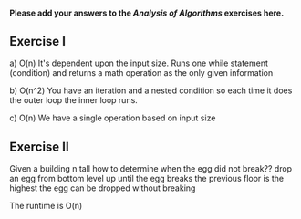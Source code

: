 #### Please add your answers to the ***Analysis of  Algorithms*** exercises here.

## Exercise I

a) O(n) It's dependent upon the input size. Runs one while statement (condition) and returns a math operation as the only given information


b) O(n^2) You have an iteration and a nested condition so each time it does the outer loop the inner loop runs.


c) O(n) We have a single operation based on input size

## Exercise II

Given a building n tall
how to determine when the egg did not break??
drop an egg from bottom level  up until the egg breaks
the previous floor is the highest the egg can be dropped without breaking

The runtime is O(n) 


